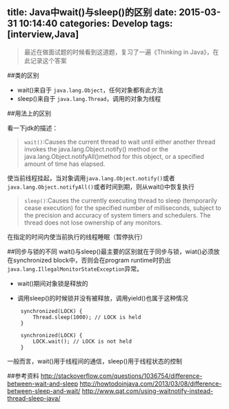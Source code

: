 title: Java中wait()与sleep()的区别
date: 2015-03-31 10:14:40
categories: Develop
tags: [interview,Java]
---

>最近在做面试题的时候看到这道题，复习了一遍《Thinking in Java》，在此记录这个答案

##类的区别

- wait()来自于 `java.lang.Object`，任何对象都有此方法
- sleep()来自于 `java.lang.Thread`，调用的对象为线程

##用法上的区别

看一下jdk的描述：
>`wait()`:Causes the current thread to wait until either another thread invokes the
 java.lang.Object.notify() method or the java.lang.Object.notifyAll()method for this object, or a specified amount of time has elapsed.

<!-- more --> 
使当前线程挂起，当对象调用`java.lang.Object.notify()`或者`java.lang.Object.notifyAll()`或者时间到期，则从wait()中恢复执行

>`sleep()`:Causes the currently executing thread to sleep (temporarily cease execution) for the specified number of milliseconds, subject to the precision and accuracy of system timers and schedulers. The thread does not lose ownership of any monitors.

在指定的时间内使当前执行的线程睡眠（暂停执行）

##同步与锁的不同
wait()与sleep()最主要的区别就在于同步与锁，wiat()必须放在synchronized block中，否则会在program runtime时扔出`java.lang.IllegalMonitorStateException`异常。

 - wait()期间对象锁是释放的
 - 调用sleep()的时候锁并没有被释放，调用yield()也属于这种情况

        synchronized(LOCK) {   
            Thread.sleep(1000); // LOCK is held
        }
        
        synchronized(LOCK) {   
            LOCK.wait(); // LOCK is not held
        }
    
一般而言，wait()用于线程间的通信，sleep()用于线程状态的控制

##参考资料
http://stackoverflow.com/questions/1036754/difference-between-wait-and-sleep
http://howtodoinjava.com/2013/03/08/difference-between-sleep-and-wait/
http://www.qat.com/using-waitnotify-instead-thread-sleep-java/
